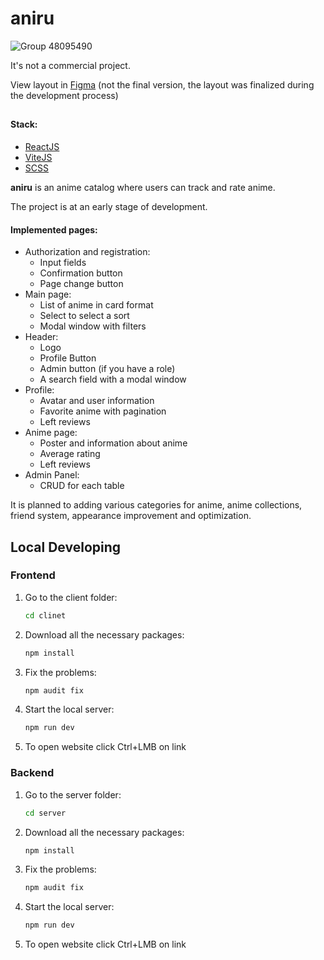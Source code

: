 # aniru

![Group 48095490](https://github.com/user-attachments/assets/c27cf2cf-561b-46dd-b806-baf0cbeed5e9)

It's not a commercial project.

View layout in [Figma](https://www.figma.com/design/uphs47zeE4f9aRiy2vWNT2/Offliner?node-id=0-1&t=EPzOXTi8MTe644zu-1) (not the final version, the layout was finalized during the development process)

##

#### Stack:

- [ReactJS](https://react.dev/)
- [ViteJS](https://vitejs.dev/)
- [SCSS](https://sass-scss.ru/)

**aniru** is an anime catalog where users can track and rate anime.

The project is at an early stage of development.

#### Implemented pages:
- Authorization and registration:
    - Input fields
    - Confirmation button
    - Page change button
- Main page:
    - List of anime in card format
    - Select to select a sort 
    - Modal window with filters
- Header:
    - Logo
    - Profile Button
    - Admin button (if you have a role)
    - A search field with a modal window
- Profile:
    - Avatar and user information
    - Favorite anime with pagination
    - Left reviews
- Anime page:
    - Poster and information about anime
    - Average rating
    - Left reviews
- Admin Panel:
    - CRUD for each table

It is planned to adding various categories for anime, anime collections, friend system, appearance improvement and optimization.

## Local Developing

### Frontend

1. Go to the client folder:
   ```bash
   cd clinet
   ```
   
2. Download all the necessary packages:
   ```bash
   npm install
   ```
   
3. Fix the problems:
   ```bash
   npm audit fix
   ```
   
4. Start the local server:
   ```bash
   npm run dev
   ```

5. To open website click Ctrl+LMB on link

### Backend

1. Go to the server folder:
   ```bash
   cd server
   ```
   
2. Download all the necessary packages:
   ```bash
   npm install
   ```
   
3. Fix the problems:
   ```bash
   npm audit fix
   ```
   
4. Start the local server:
   ```bash
   npm run dev
   ```

5. To open website click Ctrl+LMB on link
